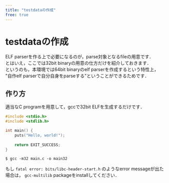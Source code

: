 ```yaml
---
title: "testdataの作成"
free: true
---
```


# testdataの作成

ELF parserを作る上で必要になるのが，parse対象となるfileの用意です．  
とはいえ，ここでは32bit binaryの用意の仕方だけを紹介しておきます．  
というのも，本環境では64bit binaryのelf parserを作成するという特性上，  
"自作elf parserで自分自身をparseする"ということができるためです．

## 作り方

適当なC programを用意して，gccで32bit ELFを生成するだけです．

```c
#include <stdio.h>
#include <stdlib.h>

int main() {
    puts("Hello, world!");
    
    return EXIT_SUCCESS;
}
```

```shell-session
$ gcc -m32 main.c -o main32
```

もし `fatal error: bits/libc-header-start.h` のようなerror messageが出た場合は， `gcc-multilib` packageをinstallしてください．
